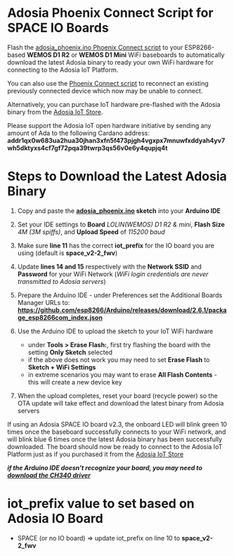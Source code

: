 # Adosia Phoenix Connect Script for SPACE IO Boards

Flash the [adosia_phoenix.ino Phoenix Connect script](https://github.com/adosia/adosia-iot/blob/master/adosia_phoenix/adosia_phoenix.ino) to your ESP8266-based **WEMOS D1 R2** or **WEMOS D1 Mini** WiFi baseboards to automatically download the latest Adosia binary to ready your own WiFi hardware for connecting to the Adosia IoT Platform.

You can also use the [Phoenix Connect script](https://github.com/adosia/adosia-iot/blob/master/adosia_phoenix/adosia_phoenix.ino) to reconnect an existing previously connected device which now may be unable to connect.

Alternatively, you can purchase IoT hardware pre-flashed with the Adosia binary from the [Adosia IoT Store](https://adosia.io).


Please support the Adosia IoT open hardware initiative by sending any amount of Ada to the following Cardano address:
**addr1qx0w683ua2hua30jhan3xfn5f473pjgh4vgxpx7mnuwfxddyah4yv7wh5dktyxs4cf7gf72pqa39twrp3qs56v0e6y4qupjq4t**


# Steps to Download the Latest Adosia Binary

1. Copy and paste the **[adosia_phoenix.ino](https://github.com/adosia/adosia-iot/blob/master/adosia_phoenix/adosia_phoenix.ino) sketch** into your **Arduino IDE**

2. Set your IDE settings to **Board** *LOLIN(WEMOS) D1 R2 & mini*, **Flash Size** *4M (3M spiffs)*, and **Upload Speed** of *115200 baud*

3. Make sure **line 11** has the correct **iot_prefix** for the IO board you are using (default is **space_v2-2_fwv**)

4. Update **lines 14 and 15** respectively with the **Network SSID** and **Password** for your WiFi Network (*WiFi login credentials are never transmitted to Adosia servers*)

5. Prepare the Arduino IDE - under Preferences set the Additional Boards Manager URLs to: **https://github.com/esp8266/Arduino/releases/download/2.6.1/package_esp8266com_index.json**

6. Use the Arduino IDE to upload the sketch to your IoT WiFi hardware
	- under **Tools > Erase Flash:**, first try flashing the board with the setting **Only Sketch** selected
	- if the above does not work you may need to set **Erase Flash** to **Sketch + WiFi Settings**
	- in extreme scenarios you may want to erase **All Flash Contents** - this will create a new device key

7. When the upload completes, reset your board (recycle power) so the OTA update will take effect and download the latest binary from Adosia servers


If using an Adosia SPACE IO board v2.3, the onboard LED will blink green 10 times once the baseboard successfully connects to your WiFi network, and will blink blue 6 times once the latest Adosia binary has been successfully downloaded.  The board should now be ready to connect to the Adosia IoT Platform just as if you purchased it from the [Adosia IoT Store](https://adosia.io)

***if the Arduino IDE doesn't recognize your board, you may need to [download the CH340 driver](https://learn.sparkfun.com/tutorials/how-to-install-ch340-drivers/all)***



# iot_prefix value to set based on Adosia IO Board

 - SPACE (or no IO board) => update iot_prefix on line 10 to **space_v2-2_fwv**
